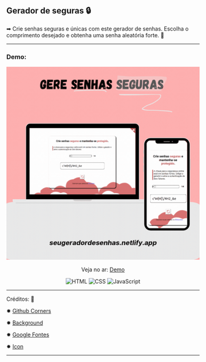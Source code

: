 ## Gerador de seguras 🔒

➡ Crie senhas seguras e únicas com este gerador de senhas. Escolha o comprimento desejado e obtenha uma senha aleatória forte. 🎲
***
### Demo:

<p align="center">
  <img src="assets/demo/demo.gif"/>
</p>

<p align="center">
 Veja no ar: <a href="https://seugeradordesenhas.netlify.app/" target="_blank">Demo</a>
</p>

<p align="center">
  <img src="https://img.shields.io/badge/HTML5-E34F26?style=for-the-badge&logo=html5&logoColor=white" alt="HTML">
  <img src="https://img.shields.io/badge/CSS3-1572B6?style=for-the-badge&logo=css3&logoColor=white" alt="CSS">
  <img src="https://img.shields.io/badge/JavaScript-F7DF1E?style=for-the-badge&logo=javascript&logoColor=black" alt="JavaScript">
</p>

***
Créditos: 🌟  

✸ [Github Corners](https://tholman.com/github-corners/)

✸ [Background](https://bgjar.com/)

✸ [Google Fontes](https://fonts.google.com/)

✸ [Icon](https://iconsvg.xyz/)
***
